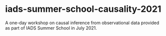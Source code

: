 # iads-summer-school-causality-2021
A one-day workshop on causal inference from observational data provided as part of IADS Summer School in July 2021.
